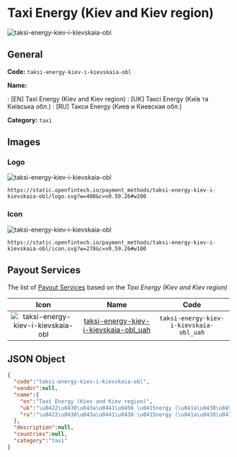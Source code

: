 
# Taxi Energy (Kiev and Kiev region) 
![taksi-energy-kiev-i-kievskaia-obl](https://static.openfintech.io/payment_methods/taksi-energy-kiev-i-kievskaia-obl/logo.svg?w=400&c=v0.59.26#w200)  

## General 
**Code:** `taksi-energy-kiev-i-kievskaia-obl` 
 
**Name:** 
 
:	[EN] Taxi Energy (Kiev and Kiev region) 
:	[UK] Таксі Еnergy (Київ та Київська обл.) 
:	[RU] Такси Еnergy (Киев и Киевская обл.) 
 
**Category:** `taxi` 
 

## Images 

### Logo 
![taksi-energy-kiev-i-kievskaia-obl](https://static.openfintech.io/payment_methods/taksi-energy-kiev-i-kievskaia-obl/logo.svg?w=400&c=v0.59.26#w200)  

```
https://static.openfintech.io/payment_methods/taksi-energy-kiev-i-kievskaia-obl/logo.svg?w=400&c=v0.59.26#w200
```  

### Icon 
![taksi-energy-kiev-i-kievskaia-obl](https://static.openfintech.io/payment_methods/taksi-energy-kiev-i-kievskaia-obl/icon.svg?w=278&c=v0.59.26#w100)  

```
https://static.openfintech.io/payment_methods/taksi-energy-kiev-i-kievskaia-obl/icon.svg?w=278&c=v0.59.26#w100
```  

## Payout Services 
 
The list of [Payout Services](/payout-services/) based on the _Taxi Energy (Kiev and Kiev region)_ 

|Icon|Name|Code| 
|:---:|:---:|:---:| 
|![taksi-energy-kiev-i-kievskaia-obl](https://static.openfintech.io/payout_methods/taksi-energy-kiev-i-kievskaia-obl/icon.png?w=278&c=v0.59.26#w40) |[taksi-energy-kiev-i-kievskaia-obl_uah](/payout-services/taksi-energy-kiev-i-kievskaia-obl_uah/)|`taksi-energy-kiev-i-kievskaia-obl_uah`| 
 

## JSON Object 

```json
{
  "code":"taksi-energy-kiev-i-kievskaia-obl",
  "vendor":null,
  "name":{
    "en":"Taxi Energy (Kiev and Kiev region)",
    "uk":"\u0422\u0430\u043a\u0441\u0456 \u0415nergy (\u041a\u0438\u0457\u0432 \u0442\u0430 \u041a\u0438\u0457\u0432\u0441\u044c\u043a\u0430 \u043e\u0431\u043b.)",
    "ru":"\u0422\u0430\u043a\u0441\u0438 \u0415nergy (\u041a\u0438\u0435\u0432 \u0438 \u041a\u0438\u0435\u0432\u0441\u043a\u0430\u044f \u043e\u0431\u043b.)"
  },
  "description":null,
  "countries":null,
  "category":"taxi"
}
```  
